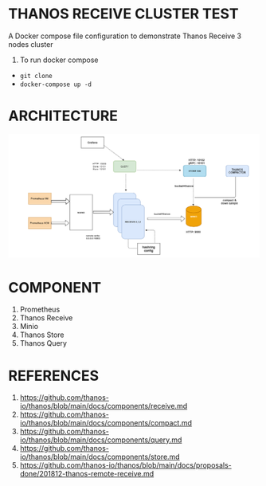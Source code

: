 # THANOS RECEIVE CLUSTER TEST
A Docker compose file configuration to demonstrate Thanos Receive 3 nodes cluster
1. To run docker compose
  * `git clone`
  * `docker-compose up -d`
# ARCHITECTURE
![markdown](https://github.com/marco210/receiver-cluster/blob/master/images/thanos-receive.png)
# COMPONENT
1. Prometheus
2. Thanos Receive
3. Minio
4. Thanos Store
5. Thanos Query

# REFERENCES
1. https://github.com/thanos-io/thanos/blob/main/docs/components/receive.md
2. https://github.com/thanos-io/thanos/blob/main/docs/components/compact.md
3. https://github.com/thanos-io/thanos/blob/main/docs/components/query.md
4. https://github.com/thanos-io/thanos/blob/main/docs/components/store.md
5. https://github.com/thanos-io/thanos/blob/main/docs/proposals-done/201812-thanos-remote-receive.md
